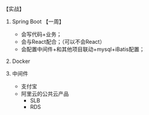 【实战】

1. Spring Boot 【一周】
	- 会写代码+业务；
	- 会与React配合；（可以不会React）
	- 会配置中间件+和其他项目联动+mysql+iBatis配置；

2. Docker

3. 中间件
	- 支付宝
	- 阿里云的公共云产品
		- SLB
		- RDS